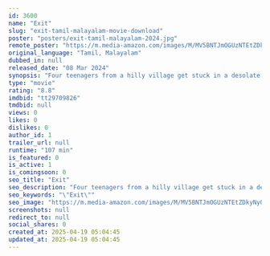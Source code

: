 ```yaml
---
id: 3600
name: "Exit"
slug: "exit-tamil-malayalam-movie-download"
poster: "posters/exit-tamil-malayalam-2024.jpg"
remote_poster: "https://m.media-amazon.com/images/M/MV5BNTJmOGUzNTEtZDkyNy00MDZiLWFmM2UtOTQ2NjU2M2Y0YzgyXkEyXkFqcGdeQXVyMTQ3Mzk2MDg4._V1_SX300.jpg"
original_language: "Tamil, Malayalam"
dubbed_in: null
released_date: "08 Mar 2024"
synopsis: "Four teenagers from a hilly village get stuck in a desolate bungalow one night."
type: "movie"
rating: "8.8"
imdbid: "tt29709826"
tmdbid: null
views: 0
likes: 0
dislikes: 0
author_id: 1
trailer_url: null
runtime: "107 min"
is_featured: 0
is_active: 1
is_comingsoon: 0
seo_title: "Exit"
seo_description: "Four teenagers from a hilly village get stuck in a desolate bungalow one night."
seo_keywords: "\"Exit\""
seo_image: "https://m.media-amazon.com/images/M/MV5BNTJmOGUzNTEtZDkyNy00MDZiLWFmM2UtOTQ2NjU2M2Y0YzgyXkEyXkFqcGdeQXVyMTQ3Mzk2MDg4._V1_SX300.jpg"
screenshots: null
redirect_to: null
social_shares: 0
created_at: 2025-04-19 05:04:45
updated_at: 2025-04-19 05:04:45
---
```


